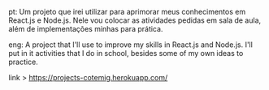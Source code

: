pt: Um projeto que irei utilizar para aprimorar meus conhecimentos em React.js e Node.js. Nele vou colocar as atividades pedidas em sala de aula, além de implementações minhas para prática.

eng: A project that I'll use to improve my skills in React.js and Node.js. I'll put in it activities that I do in school, besides some of my own ideas to practice.

link > https://projects-cotemig.herokuapp.com/
